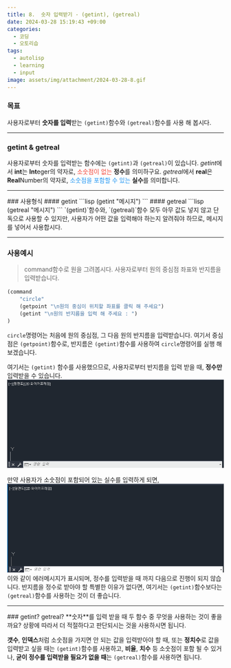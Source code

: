 ```yaml
---
title: 8.  숫자 입력받기 - (getint), (getreal)
date: 2024-03-28 15:19:43 +09:00
categories:
  - 코딩
  - 오토리습
tags:
  - autolisp
  - learning
  - input
image: assets/img/attachment/2024-03-28-8.gif
---
```

### 목표
사용자로부터 **숫자를 입력**받는 `(getint)`함수와 `(getreal)`함수를 사용 해 봅시다.

<hr>

### getint & getreal
사용자로부터 숫자를 입력받는 함수에는 `(getint)`과 `(getreal)`이 있습니다.
*getint*에서 **int**는 **Int**eger의 약자로, <span style="color:#F44336">소숫점이 없는</span> **정수**를 의미하구요.
*getreal*에서 **real**은 **Real**Number의 약자로, <span style="color:#2196F3">소숫점을 포함할 수 있는</span> **실수**를 의미합니다.

<hr>
### 사용형식
#### getint
```lisp
(getint "메시지")
```
#### getreal
```lisp
(getreal "메시지")
```
`(getint)`함수와, `(getreal)`함수 모두 아무 값도 넣지 않고 단독으로 사용할 수 있지만, 사용자가 어떤 값을 입력해야 하는지 알려줘야 하므로, 메시지를 넣어서 사용합시다.

<hr>

### 사용예시
> command함수로 원을 그려봅시다.
> 사용자로부터 원의 중심점 좌표와 반지름을 입력받습니다.

```lisp
(command
	"circle"
	(getpoint "\n원의 중심이 위치할 좌표를 클릭 해 주세요")
	(getint "\n원의 반지름을 입력 해 주세요 : ")
)
```
`circle`명령어는 처음에 원의 중심점, 그 다음 원의 반지름을 입력받습니다.
여기서 중심점은 `(getpoint)`함수로, 반지름은 `(getint)`함수를 사용하여 `circle`명령어를 실행 해 보겠습니다.

여기서는 `(getint)` 함수를 사용했으므로, 사용자로부터 반지름을 입력 받을 때, **정수만** 입력받을 수 있습니다.
![](assets/img/attachment/2024-03-28-8.gif)

만약 사용자가 소숫점이 포함되어 있는 실수를 입력하게 되면,
![](assets/img/attachment/2024-03-28-8-1.gif)
이와 같이 에러메시지가 표시되며, 정수를 입력받을 때 까지 다음으로 진행이 되지 않습니다.
반지름을 정수로 받아야 할 특별한 이유가 없다면, 여기서는 `(getint)`함수보다는 `(getreal)`함수를 사용하는 것이 더 좋습니다.

<hr>
### getint? getreal?
**숫자**를 입력 받을 때 두 함수 중 무엇을 사용하는 것이 좋을까요?
상황에 따라서 더 적절하다고 판단되시는 것을 사용하시면 됩니다.

**갯수**, **인덱스**처럼 소숫점을 가지면 안 되는 값을 입력받아야 할 때, 또는 **정치수**로 값을 입력받고 싶을 때는 `(getint)`함수를 사용하고,
**비율**, **치수** 등 소숫점이 포함 될 수 있거나, **굳이 정수를 입력받을 필요가 없을 때**는 `(getreal)`함수를 사용하면 됩니다.
